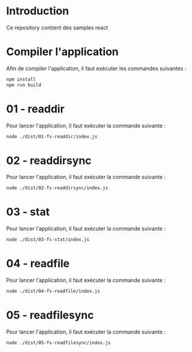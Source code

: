# Introduction

Ce repository contient des samples react

# Compiler l'application

Afin de compiler l'application, il faut exécuter les commandes suivantes :

```bash
npm install
npm run build
```

# 01 - readdir

Pour lancer l'application, il faut exécuter la commande suivante :

```bash
node ./dist/01-fs-readdir/index.js
```

# 02 - readdirsync

Pour lancer l'application, il faut exécuter la commande suivante :

```bash
node ./dist/02-fs-readdirsync/index.js
```

# 03 - stat

Pour lancer l'application, il faut exécuter la commande suivante :

```bash
node ./dist/03-fs-stat/index.js
```

# 04 - readfile

Pour lancer l'application, il faut exécuter la commande suivante :

```bash
node ./dist/04-fs-readfile/index.js
```
# 05 - readfilesync

Pour lancer l'application, il faut exécuter la commande suivante :

```bash
node ./dist/05-fs-readfilesync/index.js
```
